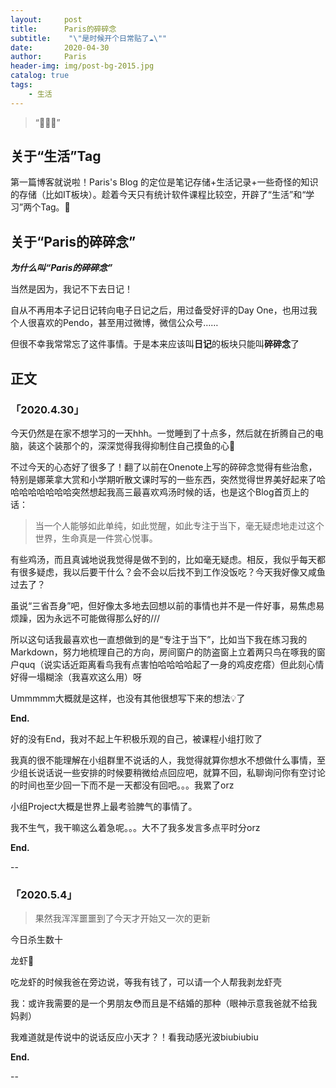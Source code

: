 ```yaml
---
layout:     post
title:      Paris的碎碎念
subtitle:    "\"是时候开个日常贴了☁️\""
date:       2020-04-30
author:     Paris
header-img: img/post-bg-2015.jpg
catalog: true
tags:
    - 生活
---
```


> “👧👧👧”


## 关于“生活”Tag

第一篇博客就说啦！Paris's Blog 的定位是笔记存储+生活记录+一些奇怪的知识的存储（比如IT板块）。趁着今天只有统计软件课程比较空，开辟了“生活”和“学习”两个Tag。🎉


##  关于“Paris的碎碎念”


***为什么叫“Paris的碎碎念”***

当然是因为，我记不下去日记！

自从不再用本子记日记转向电子日记之后，用过备受好评的Day One，也用过我个人很喜欢的Pendo，甚至用过微博，微信公众号……

但很不幸我常常忘了这件事情。于是本来应该叫**日记**的板块只能叫**碎碎念**了


## 正文

### 	「2020.4.30」

今天仍然是在家不想学习的一天hhh。一觉睡到了十点多，然后就在折腾自己的电脑，装这个装那个的，深深觉得我得抑制住自己摸鱼的心💪

不过今天的心态好了很多了！翻了以前在Onenote上写的碎碎念觉得有些治愈，特别是娜莱拿大赏和小学期听散文课时写的一些东西，突然觉得世界美好起来了哈哈哈哈哈哈哈哈突然想起我高三最喜欢鸡汤时候的话，也是这个Blog首页上的话：

> 当一个人能够如此单纯，如此觉醒，如此专注于当下，毫无疑虑地走过这个世界，生命真是一件赏心悦事。

有些鸡汤，而且真诚地说我觉得是做不到的，比如毫无疑虑。相反，我似乎每天都有很多疑虑，我以后要干什么？会不会以后找不到工作没饭吃？今天我好像又咸鱼过去了？

虽说“三省吾身”吧，但好像太多地去回想以前的事情也并不是一件好事，易焦虑易烦躁，因为永远不可能做得那么好的///

所以这句话我最喜欢也一直想做到的是“专注于当下”，比如当下我在练习我的Markdown，努力地梳理自己的方向，房间窗户的防盗窗上立着两只鸟在啄我的窗户quq（说实话近距离看鸟我有点害怕哈哈哈哈起了一身的鸡皮疙瘩）但此刻心情好得一塌糊涂（我喜欢这么用）呀

Ummmmm大概就是这样，也没有其他很想写下来的想法💡了

**End.**

好的没有End，我对不起上午积极乐观的自己，被课程小组打败了

我真的很不能理解在小组群里不说话的人，我觉得就算你想水不想做什么事情，至少组长说话说一些安排的时候要稍微给点回应吧，就算不回，私聊询问你有空讨论的时间也至少回一下而不是一天都没有回吧。。。我累了orz

小组Project大概是世界上最考验脾气的事情了。

我不生气，我干嘛这么着急呢。。。大不了我多发言多点平时分orz

**End.**

--


### 	「2020.5.4」

> 果然我浑浑噩噩到了今天才开始又一次的更新

今日杀生数十

龙虾🦞

吃龙虾的时候我爸在旁边说，等我有钱了，可以请一个人帮我剥龙虾壳

我：或许我需要的是一个男朋友😳而且是不结婚的那种（眼神示意我爸就不给我妈剥）

我难道就是传说中的说话反应小天才？！看我动感光波biubiubiu

**End.**

--















